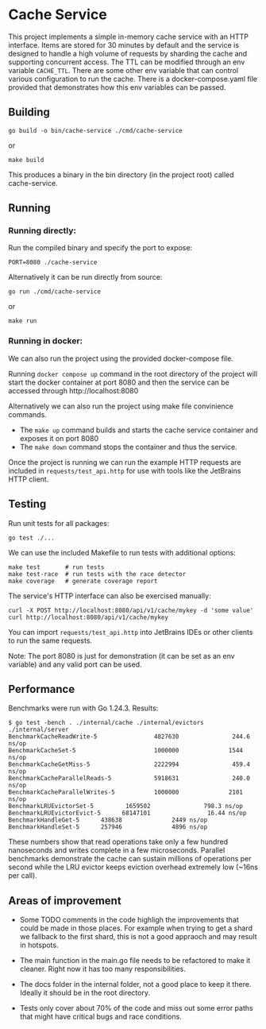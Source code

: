 # Cache Service

This project implements a simple in-memory cache service with an HTTP interface. Items are stored for 30 minutes by default and the service is designed to handle a high volume of requests by sharding the cache and supporting concurrent access. The TTL can be modified through an env variable `CACHE_TTL`. There are some other env variable that can control various configuration to run the cache. There is a docker-compose.yaml file provided that demonstrates how this env variables can be passed. 

## Building

```
go build -o bin/cache-service ./cmd/cache-service
```

or 
```
make build
```
This produces a binary in the bin directory (in the project root) called cache-service.

## Running 

### Running directly:
Run the compiled binary and specify the port to expose:

```
PORT=8080 ./cache-service
```

Alternatively it can be run directly from source:

```
go run ./cmd/cache-service
```

or 

```
make run
```
### Running in docker:
We can also run the project using the provided docker-compose file. 

Running `docker compose up` command in the root directory of the project will start the docker container at port 8080 and then the service can be accessed through http://localhost:8080

Alternatively we can also run the project using make file convinience commands.
- The `make up` command builds and starts the cache service container and exposes it on port 8080 
- The `make down` command stops the container and thus the service.

Once the project is running we can run the example HTTP requests are included in `requests/test_api.http` for use with tools like the JetBrains HTTP client.

## Testing
Run unit tests for all packages:

```
go test ./...
```

We can use the included Makefile to run tests with additional options:

```
make test       # run tests
make test-race  # run tests with the race detector
make coverage   # generate coverage report
```

The service's HTTP interface can also be exercised manually:

```
curl -X POST http://localhost:8080/api/v1/cache/mykey -d 'some value'
curl http://localhost:8080/api/v1/cache/mykey
```
You can import `requests/test_api.http` into JetBrains IDEs or other clients to run the same requests.

Note: The port 8080 is just for demonstration (it can be set as an env variable) and any valid port can be used.

## Performance

Benchmarks were run with Go 1.24.3. Results:

```
$ go test -bench . ./internal/cache ./internal/evictors ./internal/server
BenchmarkCacheReadWrite-5                4827630               244.6 ns/op
BenchmarkCacheSet-5                      1000000              1544 ns/op
BenchmarkCacheGetMiss-5                  2222994               459.4 ns/op
BenchmarkCacheParallelReads-5            5918631               240.0 ns/op
BenchmarkCacheParallelWrites-5           1000000              2101 ns/op
BenchmarkLRUEvictorSet-5         1659502               798.3 ns/op
BenchmarkLRUEvictorEvict-5      68147101                16.44 ns/op
BenchmarkHandleGet-5      438638              2449 ns/op
BenchmarkHandleSet-5      257946              4896 ns/op
```

These numbers show that read operations take only a few hundred nanoseconds and writes complete in a few microseconds. Parallel benchmarks demonstrate the cache can sustain millions of operations per second while the LRU evictor keeps eviction overhead extremely low (~16ns per call).


## Areas of improvement

- Some TODO comments in the code highligh the improvements that could be made in those places. 
For example when trying to get a shard we fallback to the first shard, this is not a good appraoch and may result in hotspots.

- The main function in the main.go file needs to be refactored to make it cleaner. Right now it has too many responsibilities.

- The docs folder in the internal folder, not a good place to keep it there. Ideally it should be in the root directory. 

- Tests only cover about 70% of the code and miss out some error paths that might have critical bugs and race conditions. 


